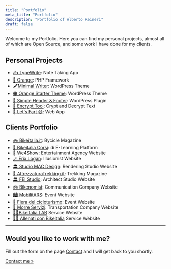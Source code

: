 ```yaml
---
title: "Portfolio"
meta_title: "Portfolio"
description: "Portfolio of Alberto Reineri"
draft: false
---
```




<p>Welcome to my Portfolio. Here you can find my personal projects, almost all of which are Open Source, and some work I have done for my clients.
</p>
<div class="progetti">
    <h2 id="progetti-personali">Personal Projects</h2>
    <ul>
        <li><a title="TypeWrite" target="_blank" href="https://typewrite.albertoreineri.it">✍️ TypeWrite</a>: Note Taking App</li>
        <li><a title="Orange" target="_blank" href="/orange">🍊 Orange</a>: PHP Framework</li>
        <li><a title="Minimal Writer" target="_blank" href="https://github.com/albertoreineri/minimal-writers">🖋️Minimal Writer</a>: WordPress Theme</li>
        <li><a title="Orange Starter Theme" target="_blank" href="https://github.com/albertoreineri/orange-starter-theme">🟠 Orange Starter Theme</a>:
            WordPress Theme
        </li>
        <li><a title="Simple Header And Footer" target="_blank" href="https://wordpress.org/plugins/simple-header-and-footer/">🔌 Simple Header &amp; Footer</a>:
            WordPress Plugin</li>
        <li><a title="Encrypt Tool" target="_blank" href="/crypt">🔏 Encrypt Tool</a>: Crypt and Decrypt Text</li>
        <li><a title="Let's Fart" target="_blank" href="/letsfart">💨 Let&#39;s Fart 😅</a>: Web App</li>
    </ul>
    <h2 id="portfolio-clienti">Clients Portfolio</h2>
    <ul>
        <li>
            <a title="Bikeitalia" target="_blank" href="https://bikeitalia.it">🚲 Bikeitalia.it</a>: Bycicle Magazine
        </li>
        <li>
            <a title="Bikeitalia Corsi" target="_blank" href="https://corsi.bikeitalia.it">🚴 Bikeitalia Corsi</a>: di E-Learning Platform
        </li>
        <li>
            <a title="We4Show" target="_blank" href="https://we4show.com">🎤 We4Show</a>: Entertainment Agency Website
        </li>
        <li>
            <a title="Erix Logan " target="_blank" href="https://erixlogan.com">🪄 Erix Logan</a>: Illusionist Website
        </li>
        <li>
            <a title="Studio MAC Design" target="_blank" href="https://studiomacdesign.it">🏛️ Studio MAC Design</a>: Rendering Studio Website
        </li>
        <li>
            <a title="Attrezzatura Trekking" target="_blank" href="https://attrezzaturatrekking.it">🗻 AttrezzaturaTrekking.it</a>: Trekking Magazine
        </li>
        <li>
            <a title="FEI Studio" target="_blank" href="https://feistudio.it">🏛️ FEI Studio</a>: Architect Studio Website
        </li>
        <li>
            <a title="Bikenomist" target="_blank" href="https://bikenomist.com">🚲 Bikenomist</a>: Communication Company Website
        </li>
        <li>
            <a title="MobilitARS" target="_blank" href="https://mobilitars.eu">🏙️ MobilitARS</a>: Event Website
        </li>
        <li>
            <a title="Fiera del Cicloturismo" target="_blank" href="https://fieradelcicloturismo.it">🎪 Fiera del cicloturismo</a>: Event Website
        </li>
        <li>
            <a title="Morre Servizi" target="_blank" href="https://morreservizi.com">🚛 Morre Servizi</a>: Transportation Company Website
        </li>
        <li>
            <a title="Bikeitalia LAB" target="_blank" href="https://lab.bikeitalia.it">🚴‍♂️Bikeitalia LAB</a> Service Website
        </li>
        <li>
            <a title="Allenati con Bikeitalia" target="_blank" href="https://allenati.bikeitalia.it">🚴‍♀️ Allenati con Bikeitalia</a> Service Website
        </li>
    </ul>
</div>
<hr>
<h2>Would you like to work with me?</h2>
<p>Fill out the form on the page <a title="Contact" href="/en/contact">Contact</a> and I will get back to you shortly.</p>
<p><a title="Contact" href="/en/contact">Contact me »</a></p>